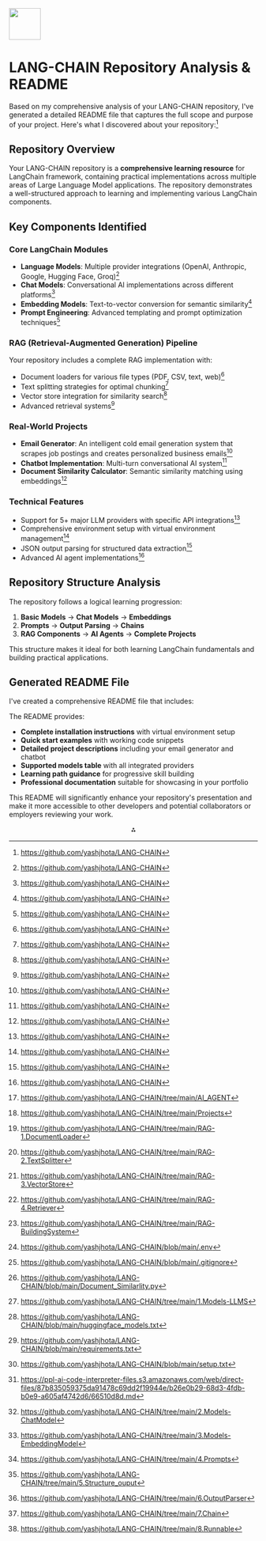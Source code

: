 <img src="https://r2cdn.perplexity.ai/pplx-full-logo-primary-dark%402x.png" style="height:64px;margin-right:32px"/>

# LANG-CHAIN Repository Analysis \& README

Based on my comprehensive analysis of your LANG-CHAIN repository, I've generated a detailed README file that captures the full scope and purpose of your project. Here's what I discovered about your repository:[^1]

## Repository Overview

Your LANG-CHAIN repository is a **comprehensive learning resource** for LangChain framework, containing practical implementations across multiple areas of Large Language Model applications. The repository demonstrates a well-structured approach to learning and implementing various LangChain components.

## Key Components Identified

### **Core LangChain Modules**

- **Language Models**: Multiple provider integrations (OpenAI, Anthropic, Google, Hugging Face, Groq)[^1]
- **Chat Models**: Conversational AI implementations across different platforms[^1]
- **Embedding Models**: Text-to-vector conversion for semantic similarity[^1]
- **Prompt Engineering**: Advanced templating and prompt optimization techniques[^1]


### **RAG (Retrieval-Augmented Generation) Pipeline**

Your repository includes a complete RAG implementation with:

- Document loaders for various file types (PDF, CSV, text, web)[^1]
- Text splitting strategies for optimal chunking[^1]
- Vector store integration for similarity search[^1]
- Advanced retrieval systems[^1]


### **Real-World Projects**

- **Email Generator**: An intelligent cold email generation system that scrapes job postings and creates personalized business emails[^1]
- **Chatbot Implementation**: Multi-turn conversational AI system[^1]
- **Document Similarity Calculator**: Semantic similarity matching using embeddings[^1]


### **Technical Features**

- Support for 5+ major LLM providers with specific API integrations[^1]
- Comprehensive environment setup with virtual environment management[^1]
- JSON output parsing for structured data extraction[^1]
- Advanced AI agent implementations[^1]


## Repository Structure Analysis

The repository follows a logical learning progression:

1. **Basic Models** → **Chat Models** → **Embeddings**
2. **Prompts** → **Output Parsing** → **Chains**
3. **RAG Components** → **AI Agents** → **Complete Projects**

This structure makes it ideal for both learning LangChain fundamentals and building practical applications.

## Generated README File

I've created a comprehensive README file that includes:

The README provides:

- **Complete installation instructions** with virtual environment setup
- **Quick start examples** with working code snippets
- **Detailed project descriptions** including your email generator and chatbot
- **Supported models table** with all integrated providers
- **Learning path guidance** for progressive skill building
- **Professional documentation** suitable for showcasing in your portfolio

This README will significantly enhance your repository's presentation and make it more accessible to other developers and potential collaborators or employers reviewing your work.
<span style="display:none">[^10][^11][^12][^13][^14][^15][^16][^17][^18][^19][^2][^20][^21][^22][^23][^3][^4][^5][^6][^7][^8][^9]</span>

<div align="center">⁂</div>

[^1]: https://github.com/yashjhota/LANG-CHAIN

[^2]: https://github.com/yashjhota/LANG-CHAIN/tree/main/1.Models-LLMS

[^3]: https://github.com/yashjhota/LANG-CHAIN/tree/main/2.Models-ChatModel

[^4]: https://github.com/yashjhota/LANG-CHAIN/tree/main/3.Models-EmbeddingModel

[^5]: https://github.com/yashjhota/LANG-CHAIN/tree/main/4.Prompts

[^6]: https://github.com/yashjhota/LANG-CHAIN/tree/main/5.Structure_ouput

[^7]: https://github.com/yashjhota/LANG-CHAIN/tree/main/6.OutputParser

[^8]: https://github.com/yashjhota/LANG-CHAIN/tree/main/7.Chain

[^9]: https://github.com/yashjhota/LANG-CHAIN/tree/main/8.Runnable

[^10]: https://github.com/yashjhota/LANG-CHAIN/tree/main/AI_AGENT

[^11]: https://github.com/yashjhota/LANG-CHAIN/tree/main/Projects

[^12]: https://github.com/yashjhota/LANG-CHAIN/tree/main/RAG-1.DocumentLoader

[^13]: https://github.com/yashjhota/LANG-CHAIN/tree/main/RAG-2.TextSplitter

[^14]: https://github.com/yashjhota/LANG-CHAIN/tree/main/RAG-3.VectorStore

[^15]: https://github.com/yashjhota/LANG-CHAIN/tree/main/RAG-4.Retriever

[^16]: https://github.com/yashjhota/LANG-CHAIN/tree/main/RAG-BuildingSystem

[^17]: https://github.com/yashjhota/LANG-CHAIN/blob/main/.env

[^18]: https://github.com/yashjhota/LANG-CHAIN/blob/main/.gitignore

[^19]: https://github.com/yashjhota/LANG-CHAIN/blob/main/Document_Similarlity.py

[^20]: https://github.com/yashjhota/LANG-CHAIN/blob/main/huggingface_models.txt

[^21]: https://github.com/yashjhota/LANG-CHAIN/blob/main/requirements.txt

[^22]: https://github.com/yashjhota/LANG-CHAIN/blob/main/setup.txt

[^23]: https://ppl-ai-code-interpreter-files.s3.amazonaws.com/web/direct-files/87b835059375da91478c69dd2f19944e/b26e0b29-68d3-4fdb-b0e9-a605af4742d6/66510d8d.md

